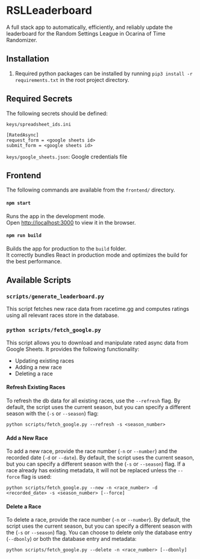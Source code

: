 # RSLLeaderboard

A full stack app to automatically, efficiently, and reliably update the leaderboard for the Random Settings League in Ocarina of Time Randomizer.

## Installation
1. Required python packages can be installed by running `pip3 install -r requirements.txt` in the root project directory.

## Required Secrets

The following secrets should be defined:

`keys/spreadsheet_ids.ini`
```
[RatedAsync]
request_form = <google sheets id>
submit_form = <google sheets id>
```

`keys/google_sheets.json`: Google credentials file


## Frontend

The following commands are available from the `frontend/` directory.

#### `npm start`

Runs the app in the development mode.\
Open [http://localhost:3000](http://localhost:3000) to view it in the browser.

#### `npm run build`

Builds the app for production to the `build` folder.\
It correctly bundles React in production mode and optimizes the build for the best performance.


## Available Scripts

### `scripts/generate_leaderboard.py`

This script fetches new race data from racetime.gg and computes ratings using all relevant races store in the database.

### `python scripts/fetch_google.py`

This script allows you to download and manipulate rated async data from Google Sheets.
It provides the following functionality:

- Updating existing races
- Adding a new race
- Deleting a race

#### Refresh Existing Races

To refresh the db data for all existing races, use the `--refresh` flag.
By default, the script uses the current season, but you can specify a different season with the (`-s` or `--season`) flag:

```python scripts/fetch_google.py --refresh -s <season_number>```


#### Add a New Race

To add a new race, provide the race number (`-n` or `--number`) and the recorded date (`-d` or `--date`).
By default, the script uses the current season, but you can specify a different season with the (`-s` or `--season`) flag.
If a race already has existing metadata, it will not be replaced unless the `--force` flag is used:

```python scripts/fetch_google.py --new -n <race_number> -d <recorded_date> -s <season_number> [--force]```


#### Delete a Race

To delete a race, provide the race number (`-n` or `--number`).
By default, the script uses the current season, but you can specify a different season with the (`-s` or `--season`) flag.
You can choose to delete only the database entry (`--dbonly`) or both the database entry and metadata:

```python scripts/fetch_google.py --delete -n <race_number> [--dbonly]```